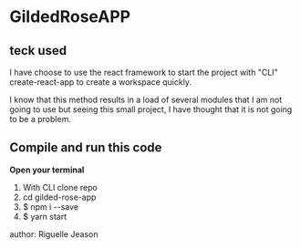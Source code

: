 # GildedRoseAPP

## teck used

I have choose to use the react framework to start the project with "CLI" create-react-app to create a workspace quickly.

I know that this method results in a load of several modules that I am not going to use but seeing this small project, I have thought that it is not going to be a problem.

## Compile and run this code

  **Open your terminal**

1. With CLI clone repo
2. cd gilded-rose-app 
3. $ npm i --save 
4. $ yarn start

author: Riguelle Jeason